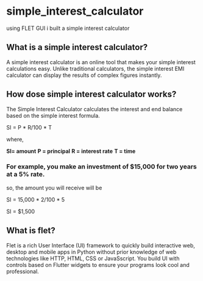 # simple_interest_calculator
using FLET GUI i built a simple interest calculator

## What is a simple interest calculator?
A simple interest calculator is an online tool that makes your simple interest calculations easy. Unlike traditional calculators, the simple interest EMI calculator can display the results of complex figures instantly.

## How dose simple interest calculator works?
The Simple Interest Calculator calculates the interest and end balance based on the simple interest formula.

SI = P * R/100 * T

where, 

**SI= amount**
**P = principal**
**R = interest rate**
**T = time**

### For example, you make an investment of $15,000 for two years at a 5% rate. 
so, the amount you will receive will be 

SI = 15,000 * 2/100 * 5

SI = $1,500

## What is flet?
Flet is a rich User Interface (UI) framework to quickly build interactive web, desktop and mobile apps in Python without prior knowledge of web technologies like HTTP, HTML, CSS or JavaSscript. You build UI with controls based on Flutter widgets to ensure your programs look cool and professional.